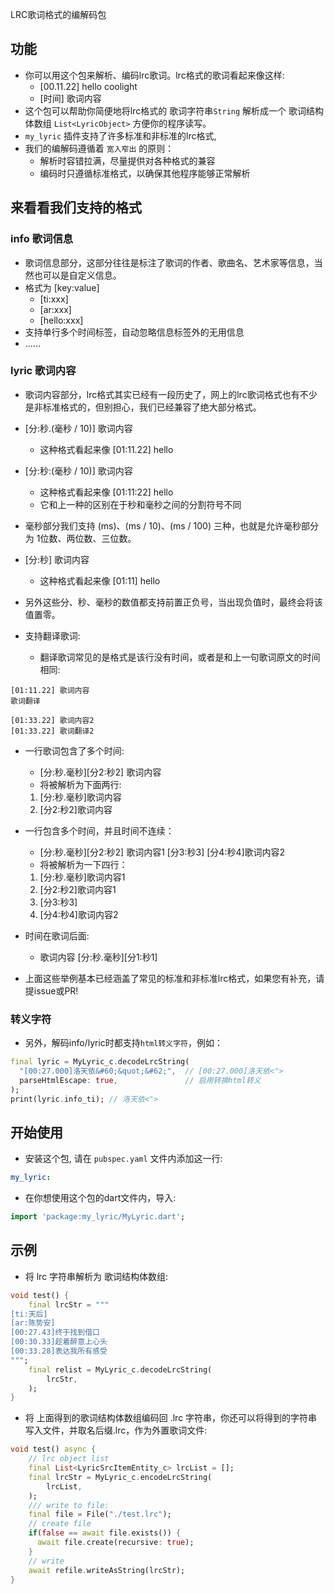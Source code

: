 <!--
This README describes the package. If you publish this package to pub.dev,
this README's contents appear on the landing page for your package.

For information about how to write a good package README, see the guide for
[writing package pages](https://dart.dev/guides/libraries/writing-package-pages).

For general information about developing packages, see the Dart guide for
[creating packages](https://dart.dev/guides/libraries/create-library-packages)
and the Flutter guide for
[developing packages and plugins](https://flutter.dev/developing-packages).
-->

LRC歌词格式的编解码包

## 功能

* 你可以用这个包来解析、编码lrc歌词。lrc格式的歌词看起来像这样:
    * [00.11.22] hello coolight
    * [时间] 歌词内容
* 这个包可以帮助你简便地将lrc格式的 歌词字符串`String` 解析成一个 歌词结构体数组 `List<LyricObject>` 方便你的程序读写。
* `my_lyric` 插件支持了许多标准和非标准的lrc格式, 
* 我们的编解码遵循着 `宽入窄出` 的原则：
  * 解析时容错拉满，尽量提供对各种格式的兼容
  * 编码时只遵循标准格式，以确保其他程序能够正常解析
## 来看看我们支持的格式
### info 歌词信息
* 歌词信息部分，这部分往往是标注了歌词的作者、歌曲名、艺术家等信息，当然也可以是自定义信息。
* 格式为 [key:value]
  * [ti:xxx]
  * [ar:xxx]
  * [hello:xxx]
* 支持单行多个时间标签，自动忽略信息标签外的无用信息
* ......

### lyric 歌词内容
* 歌词内容部分，lrc格式其实已经有一段历史了，网上的lrc歌词格式也有不少是非标准格式的，但别担心，我们已经兼容了绝大部分格式。
* [分:秒.(毫秒 / 10)] 歌词内容 
  * 这种格式看起来像 [01:11.22] hello
* [分:秒:(毫秒 / 10)] 歌词内容 
  * 这种格式看起来像 [01:11:22] hello
  * 它和上一种的区别在于秒和毫秒之间的分割符号不同
* 毫秒部分我们支持 (ms)、(ms / 10)、(ms / 100) 三种，也就是允许毫秒部分为 1位数、两位数、三位数。
* [分:秒] 歌词内容 
  * 这种格式看起来像 [01:11] hello
* 另外这些分、秒、毫秒的数值都支持前置正负号，当出现负值时，最终会将该值置零。

* 支持翻译歌词: 
  * 翻译歌词常见的是格式是该行没有时间，或者是和上一句歌词原文的时间相同:
```lrc
[01:11.22] 歌词内容
歌词翻译

[01:33.22] 歌词内容2
[01:33.22] 歌词翻译2
```

* 一行歌词包含了多个时间:
  * [分:秒.毫秒][分2:秒2] 歌词内容
  * 将被解析为下面两行:
  1. [分:秒.毫秒]歌词内容
  2. [分2:秒2]歌词内容

* 一行包含多个时间，并且时间不连续：
  * [分:秒.毫秒][分2:秒2] 歌词内容1 [分3:秒3] [分4:秒4]歌词内容2
  * 将被解析为一下四行：
  1. [分:秒.毫秒]歌词内容1
  2. [分2:秒2]歌词内容1
  3. [分3:秒3]
  4. [分4:秒4]歌词内容2

* 时间在歌词后面:
  * 歌词内容 [分:秒.毫秒][分1:秒1]

* 上面这些举例基本已经涵盖了常见的标准和非标准lrc格式，如果您有补充，请提issue或PR!

### 转义字符
* 另外，解码info/lyric时都支持`html转义字符`，例如：
```dart
final lyric = MyLyric_c.decodeLrcString(
  "[00:27.000]洛天依&#60;&quot;&#62;",  // [00:27.000]洛天依<">
  parseHtmlEscape: true,               // 启用转换html转义
);
print(lyric.info_ti); // 洛天依<">
```

## 开始使用

* 安装这个包, 请在 `pubspec.yaml` 文件内添加这一行:
```yaml
my_lyric: 
```
* 在你想使用这个包的dart文件内，导入:
```dart
import 'package:my_lyric/MyLyric.dart';
```

## 示例

* 将 lrc 字符串解析为 歌词结构体数组:
```dart
void test() {
    final lrcStr = """
[ti:天后]
[ar:陈势安]
[00:27.43]终于找到借口
[00:30.33]趁着醉意上心头
[00:33.28]表达我所有感受
""";
    final relist = MyLyric_c.decodeLrcString(
        lrcStr,
    );
}
```
* 将 上面得到的歌词结构体数组编码回 .lrc 字符串，你还可以将得到的字符串写入文件，并取名后缀.lrc，作为外置歌词文件:
```dart
void test() async {
    // lrc object list
    final List<LyricSrcItemEntity_c> lrcList = [];
    final lrcStr = MyLyric_c.encodeLrcString(
        lrcList,
    );
    /// write to file:
    final file = File("./test.lrc");
    // create file
    if(false == await file.exists()) {
      await file.create(recursive: true);
    }
    // write
    await refile.writeAsString(lrcStr);
}
```
